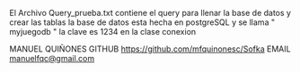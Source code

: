 El Archivo Query_prueba.txt contiene el query para llenar la base de datos y crear las tablas 
la base de datos esta hecha en postgreSQL y se llama " myjuegodb "
la clave es 1234 en la clase conexion

MANUEL QUIÑONES
GITHUB https://github.com/mfquinonesc/Sofka
EMAIL manuelfqc@gmail.com

